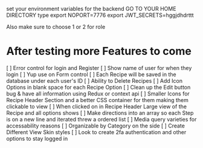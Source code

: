 set your environment variables for the backend
GO TO YOUR HOME DIRECTORY
type 
export NOPORT=7776 
export JWT_SECRETS=hggjdhdrttt

Also make sure to choose 1 or 2 for role

# After testing more Features to come
[ ] Error control for login and  Register
[ ] Show name of user for when they login 
[ ] Yup use on Form control
[ ] Each Recipe will be saved in the database under each user's ID
[ ] Ability to Delete Recipes
[ ] Add Icon Options in blank space for each Recipe Option 
[ ] Clean up the Edit button bug & have all information using Redux or context api
[ ] Smaller Icons for Recipe Header Section and a better CSS container for them making them clickable to view
[ ] When clicked on in Recipe Header Large view of the Recipe and all options shows 
[ ] Make directions into an array so each Step is on a new line and iterated threw a ordered list 
[ ] Media query varieties for accessability reasons
[ ] Organizable by Category on the side
[ ] Create Different View Skin styles
[ ] Look to create 2fa authentication and other options to stay logged in